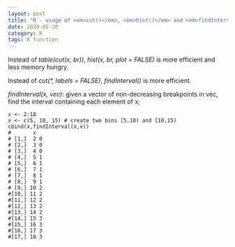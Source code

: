```yaml
---
layout: post
title: "R - usage of <em>cut()</em>, <em>hist()</em> and <em>findInterval()</em>"
date: 2020-05-30
category: R
tags: R function
---
```




Instead of <em>table(cut(x, br))</em>, <em>hist(x, br, plot = FALSE)</em> is more efficient and less memory hungry. 

Instead of <em>cut(*, labels = FALSE)</em>, <em>findInterval()</em> is more efficient.


<em>findInterval(x, vec)</em>: given a vector of non-decreasing breakpoints in vec, find the interval containing each element of x;


```
x <- 2:18
v <- c(5, 10, 15) # create two bins [5,10) and [10,15)
cbind(x,findInterval(x,v))
#       x  
# [1,]  2 0
# [2,]  3 0
# [3,]  4 0
# [4,]  5 1
# [5,]  6 1
# [6,]  7 1
# [7,]  8 1
# [8,]  9 1
# [9,] 10 2
#[10,] 11 2
#[11,] 12 2
#[12,] 13 2
#[13,] 14 2
#[14,] 15 3
#[15,] 16 3
#[16,] 17 3
#[17,] 18 3
```
